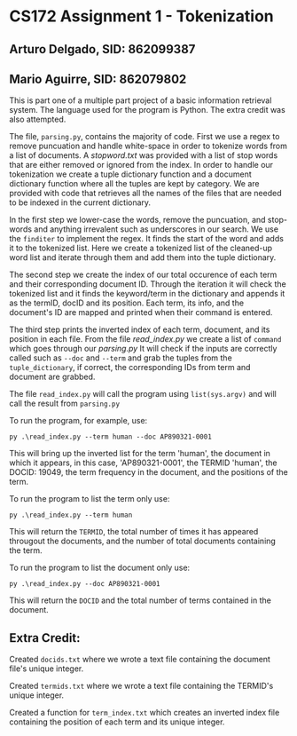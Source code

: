 # CS172 Assignment 1 - Tokenization

## Arturo Delgado, SID: 862099387
## Mario Aguirre, SID: 862079802

This is part one of a multiple part project of a basic information retrieval system. The language used for the program is Python. The extra credit was also attempted.

The file, `parsing.py`, contains the majority of code. First we use a regex to remove puncuation and handle white-space in order to tokenize words from a list of documents.
A *stopword.txt* was provided with a list of stop words that are either removed or ignored from the index. In order to handle our tokenization we create a tuple dictionary function and a document dictionary function where all the tuples are kept by category. 
We are provided with code that retrieves all the names of the files that are needed to be indexed in the current dictionary.

In the first step we lower-case the words, remove the puncuation, and stop-words and anything irrevalent such as underscores in our search. We use the `finditer` to implement the regex. It finds the start of the word and adds it to the tokenized list. Here we create a tokenized list of the cleaned-up word list and iterate through them and add them into the tuple dictionary.

The second step we create the index of our total occurence of each term and their corresponding document ID. Through the iteration it will check the tokenized list and it finds the keyword/term in the dictionary and appends it as the termID, docID and its position. Each term, its info, and the document's ID are mapped and printed when their command is entered. 

The third step prints the inverted index of each term, document, and its position in each file. From the file *read_index.py* we create a list of `command` which goes through our *parsing.py* It will check if the inputs are correctly called such as `--doc` and `--term` and grab the tuples from the `tuple_dictionary`, if correct, the corresponding IDs from term and document are grabbed.

The file `read_index.py` will call the program using `list(sys.argv)` and will call the result from `parsing.py`

To run the program, for example, use: 

`py .\read_index.py --term human --doc AP890321-0001` 

This will bring up the inverted list for the term 'human', the document in which it appears, in this case, 'AP890321-0001', the TERMID 'human', the DOCID: 19049, the term frequency in the document, and the positions of the term.

To run the program to list the term only use:

`py .\read_index.py --term human`

This will return the `TERMID`, the total number of times it has appeared througout the documents, and the number of total documents containing the term.

To run the program to list the document only use:

`py .\read_index.py --doc AP890321-0001`

This will return the `DOCID` and the total number of terms contained in the document.

## Extra Credit:

Created `docids.txt` where we wrote a text file containing the document file's unique integer.

Created `termids.txt` where we wrote a text file containing the TERMID's unique integer.

Created a function for `term_index.txt` which creates an inverted index file containing the position of each term and its unique integer.
